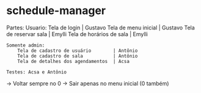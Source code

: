 # schedule-manager

Partes:
    Usuario:
        Tela de login                      | Gustavo
        Tela de menu inicial               | Gustavo
        Tela de reservar sala              | Emylli
        Tela de horários de sala           | Emylli

    Somente admin:
        Tela de cadastro de usuário        | Antônio
        Tela de cadastro de sala           | Antônio
        Tela de detalhes dos agendamentos  | Acsa
    
    Testes: Acsa e Antônio

-> Voltar sempre no 0
-> Sair apenas no menu inicial (0 também)
